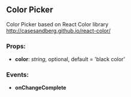 ## **Color Picker**

Color Picker based on React Color library http://casesandberg.github.io/react-color/  

### Props:

- **color**: _string_, optional, default = 'black color'

### Events:

- **onChangeComplete**
